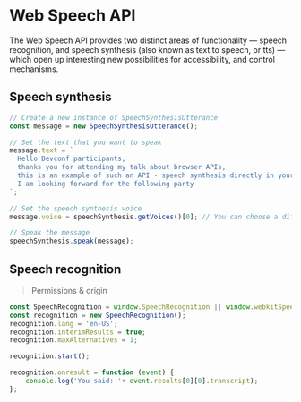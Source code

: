 # Web Speech API

The Web Speech API provides two distinct areas of functionality — speech recognition, and speech synthesis (also known as text to speech, or tts) — which open up interesting new possibilities for accessibility, and control mechanisms.



## Speech synthesis


```javascript
// Create a new instance of SpeechSynthesisUtterance
const message = new SpeechSynthesisUtterance();

// Set the text that you want to speak
message.text = `
  Hello Devconf participants,
  thanks you for attending my talk about browser APIs,
  this is an example of such an API - speech synthesis directly in your browser.
  I am looking forward for the following party
`;

// Set the speech synthesis voice
message.voice = speechSynthesis.getVoices()[0]; // You can choose a different voice if available

// Speak the message
speechSynthesis.speak(message);
```



## Speech recognition



> Permissions & origin 



```js
const SpeechRecognition = window.SpeechRecognition || window.webkitSpeechRecognition;
const recognition = new SpeechRecognition();
recognition.lang = 'en-US';
recognition.interimResults = true;
recognition.maxAlternatives = 1;

recognition.start();

recognition.onresult = function (event) {
    console.log('You said: '+ event.results[0][0].transcript);
};
```
